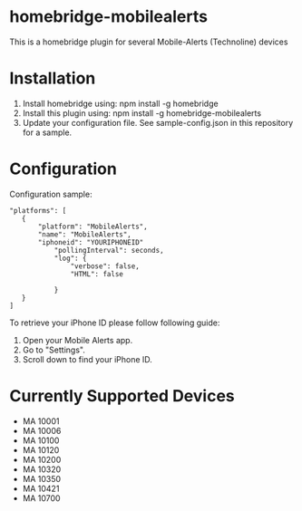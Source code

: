 # homebridge-mobilealerts 

This is a homebridge plugin for several Mobile-Alerts (Technoline) devices

# Installation
1. Install homebridge using: npm install -g homebridge
2. Install this plugin using: npm install -g homebridge-mobilealerts
3. Update your configuration file. See sample-config.json in this repository for a sample. 

# Configuration
Configuration sample:

 ```
"platforms": [
    {
        "platform": "MobileAlerts",
        "name": "MobileAlerts",
        "iphoneid": "YOURIPHONEID"
            "pollingInterval": seconds,
            "log": {
                "verbose": false,
                "HTML": false

            }
    }
]
```

To retrieve your iPhone ID please follow following guide:
1. Open your Mobile Alerts app.
2. Go to "Settings".
3. Scroll down to find your iPhone ID. 

# Currently Supported Devices
- MA 10001
- MA 10006
- MA 10100
- MA 10120
- MA 10200
- MA 10320
- MA 10350
- MA 10421
- MA 10700